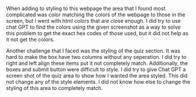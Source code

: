 When adding to styling to this webpage the area that I found most complicated was color matching the colors of the webpage to those in the screen, but I went with html colors that are close enough. I did try to use chat GPT to find the colors using the given screenshot as a way to solve this problem to get the exact hex codes of those used, but it did not help as it not get the colors. 

Another challenge that I faced was the styling of the quiz section. It was hard to make the box have two columns without any seperation. I did try to right and left align these items put it not completely match. Additionally, the boxes and submit button were difficult to style. I did try to give Chat GPT a screen shot of the quiz area to show how I wanted the area styled. This did not change any of the style elements. I did not know how else to change the styling of this area to completely match. 